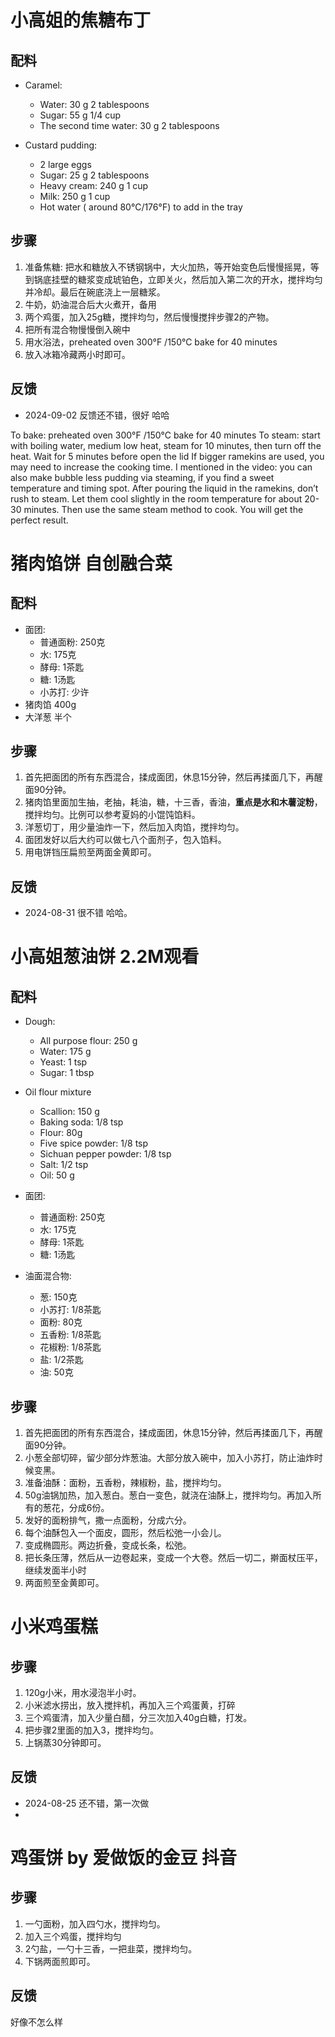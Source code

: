 # 小高姐的焦糖布丁

## 配料

- Caramel:
  - Water: 30 g 2 tablespoons
  - Sugar: 55 g 1/4 cup
  - The second time water: 30 g 2 tablespoons

- Custard pudding:
  - 2 large eggs
  - Sugar: 25 g 2 tablespoons
  - Heavy cream: 240 g 1 cup
  - Milk: 250 g 1 cup
  - Hot water ( around 80°C/176°F) to add in the tray

## 步骤
1. 准备焦糖: 把水和糖放入不锈钢锅中，大火加热，等开始变色后慢慢摇晃，等到锅底挂壁的糖浆变成琥铂色，立即关火，然后加入第二次的开水，搅拌均匀并冷却。最后在碗底浇上一层糖浆。
2. 牛奶，奶油混合后大火煮开，备用
3. 两个鸡蛋，加入25g糖，搅拌均匀，然后慢慢搅拌步骤2的产物。
4. 把所有混合物慢慢倒入碗中
5. 用水浴法，preheated oven 300°F /150°C  bake for 40 minutes
6. 放入冰箱冷藏两小时即可。

## 反馈
- 2024-09-02 反馈还不错，很好 哈哈


To bake: preheated oven 300°F /150°C  bake for 40 minutes
To steam: start with boiling water, medium low heat, steam for 10 minutes, then turn off the heat. Wait for 5 minutes before open the lid
If bigger ramekins are used, you may need to increase the cooking time. 
I mentioned in the video: you can also make bubble less pudding via steaming, if you find a sweet temperature and timing spot. After pouring the liquid in the ramekins, don’t rush to steam. Let them cool slightly in the room temperature for about 20-30 minutes. Then use the same steam method to cook. You will get the perfect result.



# 猪肉馅饼 自创融合菜

## 配料

- 面团:
  - 普通面粉: 250克
  - 水: 175克
  - 酵母: 1茶匙
  - 糖: 1汤匙
  - 小苏打: 少许
- 猪肉馅 400g
- 大洋葱 半个

## 步骤
1. 首先把面团的所有东西混合，揉成面团，休息15分钟，然后再揉面几下，再醒面90分钟。
2. 猪肉馅里面加生抽，老抽，耗油，糖，十三香，香油，**重点是水和木薯淀粉**，搅拌均匀。比例可以参考夏妈的小馄饨馅料。
3. 洋葱切丁，用少量油炸一下，然后加入肉馅，搅拌均匀。
4. 面团发好以后大约可以做七八个面剂子，包入馅料。
5. 用电饼铛压扁煎至两面金黄即可。

## 反馈
- 2024-08-31 很不错 哈哈。

# 小高姐葱油饼 2.2M观看

## 配料

- Dough: 
  - All purpose flour: 250 g
  - Water: 175 g
  - Yeast: 1 tsp
  - Sugar: 1 tbsp
 
- Oil flour mixture
  - Scallion: 150 g
  - Baking soda: 1/8 tsp
  - Flour: 80g
  - Five spice powder: 1/8 tsp
  - Sichuan pepper powder: 1/8 tsp
  - Salt: 1/2 tsp
  - Oil: 50 g


- 面团:
  - 普通面粉: 250克
  - 水: 175克
  - 酵母: 1茶匙
  - 糖: 1汤匙
- 油面混合物:
  - 葱: 150克
  - 小苏打: 1/8茶匙
  - 面粉: 80克
  - 五香粉: 1/8茶匙
  - 花椒粉: 1/8茶匙
  - 盐: 1/2茶匙
  - 油: 50克

## 步骤
1. 首先把面团的所有东西混合，揉成面团，休息15分钟，然后再揉面几下，再醒面90分钟。
2. 小葱全部切碎，留少部分炸葱油。大部分放入碗中，加入小苏打，防止油炸时候变黑。
3. 准备油酥：面粉，五香粉，辣椒粉，盐，搅拌均匀。
4. 50g油锅加热，加入葱白。葱白一变色，就浇在油酥上，搅拌均匀。再加入所有的葱花，分成6份。
5. 发好的面粉排气，撒一点面粉，分成六分。
6. 每个油酥包入一个面皮，圆形，然后松弛一小会儿。
7. 变成椭圆形。两边折叠，变成长条，松弛。
8. 把长条压薄，然后从一边卷起来，变成一个大卷。然后一切二，擀面杖压平，继续发面半小时
9. 两面煎至金黄即可。


# 小米鸡蛋糕

## 步骤
1. 120g小米，用水浸泡半小时。
2. 小米滤水捞出，放入搅拌机，再加入三个鸡蛋黄，打碎
3. 三个鸡蛋清，加入少量白醋，分三次加入40g白糖，打发。
4. 把步骤2里面的加入3，搅拌均匀。
5. 上锅蒸30分钟即可。

## 反馈
- 2024-08-25 还不错，第一次做
- 

# 鸡蛋饼 by 爱做饭的金豆 抖音

## 步骤
1. 一勺面粉，加入四勺水，搅拌均匀。
2. 加入三个鸡蛋，搅拌均匀
3. 2勺盐，一勺十三香，一把韭菜，搅拌均匀。
4. 下锅两面煎即可。

## 反馈
好像不怎么样
